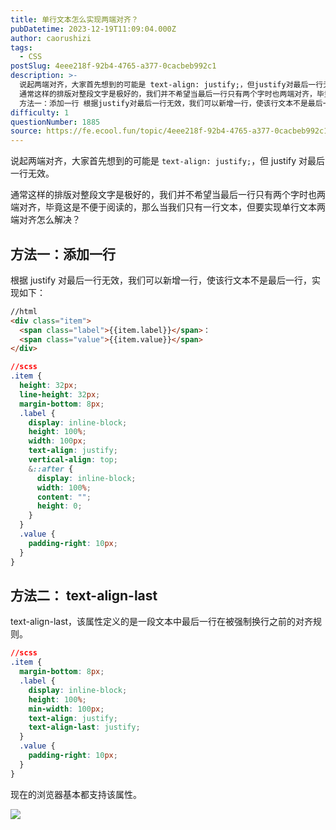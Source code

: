 ```yaml
---
title: 单行文本怎么实现两端对齐？
pubDatetime: 2023-12-19T11:09:04.000Z
author: caorushizi
tags:
  - CSS
postSlug: 4eee218f-92b4-4765-a377-0cacbeb992c1
description: >-
  说起两端对齐，大家首先想到的可能是 text-align: justify;，但justify对最后一行无效。
  通常这样的排版对整段文字是极好的，我们并不希望当最后一行只有两个字时也两端对齐，毕竟这是不便于阅读的，那么当我们只有一行文本，但要实现单行文本两端对齐怎么解决？
  方法一：添加一行 根据justify对最后一行无效，我们可以新增一行，使该行文本不是最后一行，实现如下： //html <di
difficulty: 1
questionNumber: 1885
source: https://fe.ecool.fun/topic/4eee218f-92b4-4765-a377-0cacbeb992c1
---
```


说起两端对齐，大家首先想到的可能是 `text-align: justify;`，但 justify 对最后一行无效。

通常这样的排版对整段文字是极好的，我们并不希望当最后一行只有两个字时也两端对齐，毕竟这是不便于阅读的，那么当我们只有一行文本，但要实现单行文本两端对齐怎么解决？

## 方法一：添加一行

根据 justify 对最后一行无效，我们可以新增一行，使该行文本不是最后一行，实现如下：

```html
//html
<div class="item">
  <span class="label">{{item.label}}</span>：
  <span class="value">{{item.value}}</span>
</div>
```

```css
//scss
.item {
  height: 32px;
  line-height: 32px;
  margin-bottom: 8px;
  .label {
    display: inline-block;
    height: 100%;
    width: 100px;
    text-align: justify;
    vertical-align: top;
    &::after {
      display: inline-block;
      width: 100%;
      content: "";
      height: 0;
    }
  }
  .value {
    padding-right: 10px;
  }
}
```

## 方法二： text-align-last

text-align-last，该属性定义的是一段文本中最后一行在被强制换行之前的对齐规则。

```css
//scss
.item {
  margin-bottom: 8px;
  .label {
    display: inline-block;
    height: 100%;
    min-width: 100px;
    text-align: justify;
    text-align-last: justify;
  }
  .value {
    padding-right: 10px;
  }
}
```

现在的浏览器基本都支持该属性。

![](https://static.ecool.fun//article/da3bafad-51c3-482b-a953-955e08bd220c.png)
